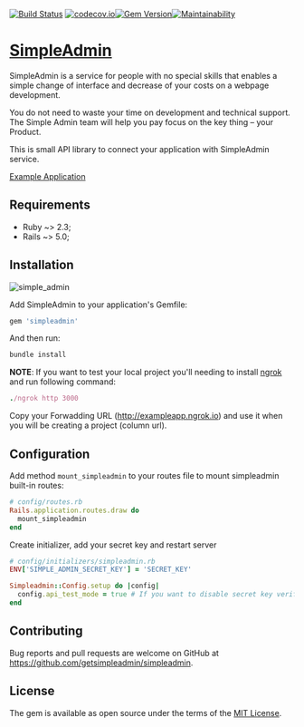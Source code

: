 [![Build Status](https://secure.travis-ci.org/getsimpleadmin/simpleadmin-rails.svg?branch=master)](http://travis-ci.org/getsimpleadmin/simpleadmin-rails) [![codecov.io](https://codecov.io/github/getsimpleadmin/simpleadmin-rails/coverage.svg?branch=master)](https://codecov.io/github/getsimpleadmin/simpleadmin-rails?branch=master)[![Gem Version](https://badge.fury.io/rb/simpleadmin.svg)](https://rubygems.org/gems/simpleadmin)[![Maintainability](https://api.codeclimate.com/v1/badges/ca0015b11992514879c5/maintainability)](https://codeclimate.com/github/getsimpleadmin/simpleadmin-rails/maintainability)

# [SimpleAdmin](http://getsimpleadmin.com)

SimpleAdmin is a service for people with no special skills that enables a simple change of interface and decrease of your costs on a webpage development.

You do not need to waste your time on development and technical support. The Simple Admin team will help you pay focus on the key thing – your Product.

This is small API library to connect your application with SimpleAdmin service.

[Example Application][demo]

## Requirements

- Ruby ~> 2.3;
- Rails ~> 5.0;

## Installation

![simple_admin](https://getsimpleadmin.com/assets/browser-60e23472a81b90d1de2caf52e02b982cba4d1db4215626352476670deed9dd25.png)

Add SimpleAdmin to your application's Gemfile:

```ruby
gem 'simpleadmin'
```

And then run:

```ruby
bundle install
```
**NOTE**: If you want to test your local project you'll needing to install [ngrok][ngrok] and run following command:
```ruby
./ngrok http 3000
```

Copy your Forwadding URL (http://exampleapp.ngrok.io) and use it when you will be creating a project (column url).

## Configuration

Add method `mount_simpleadmin` to your routes file to mount simpleadmin built-in routes:

```ruby
# config/routes.rb
Rails.application.routes.draw do
  mount_simpleadmin
end
```

Create initializer, add your secret key and restart server

```ruby
# config/initializers/simpleadmin.rb
ENV['SIMPLE_ADMIN_SECRET_KEY'] = 'SECRET_KEY'

Simpleadmin::Config.setup do |config|
  config.api_test_mode = true # If you want to disable secret key verification
end
```

## Contributing

Bug reports and pull requests are welcome on GitHub at https://github.com/getsimpleadmin/simpleadmin.

## License

The gem is available as open source under the terms of the [MIT License](http://opensource.org/licenses/MIT).

[demo]: https://getsimpleadmin.com/en/demo/admin/resources?model_klass_name=Post
[ngrok]: https://ngrok.com/
